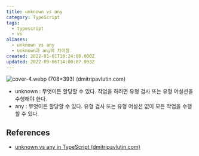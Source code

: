 ```yaml
---
title: unknown vs any
category: TypeScript
tags:
  - typescript
  - vs
aliases:
  - unknown vs any
  - unknown과 any의 차이점
created: 2022-01-01T10:24:00.000Z
updated: 2022-09-06T14:00:07.093Z
---
```


<Metadata />

![cover-4.webp (708×393) (dmitripavlutin.com)](https://dmitripavlutin.com/static/24fcc5c7e3aaac688fe7ea5ef1ccdc20/aaf91/cover-4.webp)

- unknown : 무엇이든 할당할 수 있다. 작업을 하려면 유형 검사 또는 유형 어설션을 수행해야 한다.
- any : 무엇이든 할당할 수 있다. 유형 검사 또는 유형 어설션 없이 모든 작업을 수행할 수 있다.

## References

- [unknown vs any in TypeScript (dmitripavlutin.com)](https://dmitripavlutin.com/typescript-unknown-vs-any/)
